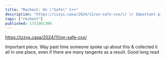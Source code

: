 ```yaml
---
title: "Rechost: On \"Safe\" C++"
description: "https://izzys.casa/2024/11/on-safe-cxx/\r \r Important piece. Way past time someone spoke up about this \u0026 collected it all in one place, ev..."
tags: ["rechost"]
published: 1731981306
---
```


https://izzys.casa/2024/11/on-safe-cxx/

Important piece. Way past time someone spoke up about this & collected it all in one place, even if there are many tangents as a result. Good long read